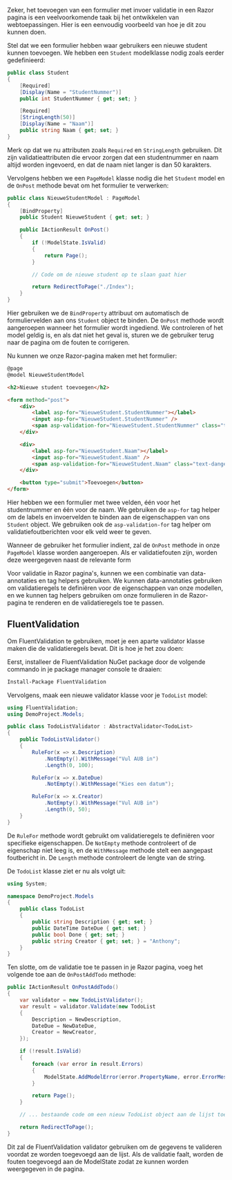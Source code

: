 Zeker, het toevoegen van een formulier met invoer validatie in een Razor pagina is een veelvoorkomende taak bij het ontwikkelen van webtoepassingen. Hier is een eenvoudig voorbeeld van hoe je dit zou kunnen doen.

Stel dat we een formulier hebben waar gebruikers een nieuwe student kunnen toevoegen. We hebben een `Student` modelklasse nodig zoals eerder gedefinieerd:

```csharp
public class Student
{
    [Required]
    [Display(Name = "StudentNummer")]
    public int StudentNummer { get; set; }

    [Required]
    [StringLength(50)]
    [Display(Name = "Naam")]
    public string Naam { get; set; }
}
```

Merk op dat we nu attributen zoals `Required` en `StringLength` gebruiken. Dit zijn validatieattributen die ervoor zorgen dat een studentnummer en naam altijd worden ingevoerd, en dat de naam niet langer is dan 50 karakters.

Vervolgens hebben we een `PageModel` klasse nodig die het `Student` model en de `OnPost` methode bevat om het formulier te verwerken:

```csharp
public class NieuweStudentModel : PageModel
{
    [BindProperty]
    public Student NieuweStudent { get; set; }

    public IActionResult OnPost()
    {
        if (!ModelState.IsValid)
        {
            return Page();
        }

        // Code om de nieuwe student op te slaan gaat hier

        return RedirectToPage("./Index");
    }
}
```

Hier gebruiken we de `BindProperty` attribuut om automatisch de formuliervelden aan ons `Student` object te binden. De `OnPost` methode wordt aangeroepen wanneer het formulier wordt ingediend. We controleren of het model geldig is, en als dat niet het geval is, sturen we de gebruiker terug naar de pagina om de fouten te corrigeren.

Nu kunnen we onze Razor-pagina maken met het formulier:

```html
@page
@model NieuweStudentModel

<h2>Nieuwe student toevoegen</h2>

<form method="post">
    <div>
        <label asp-for="NieuweStudent.StudentNummer"></label>
        <input asp-for="NieuweStudent.StudentNummer" />
        <span asp-validation-for="NieuweStudent.StudentNummer" class="text-danger"></span>
    </div>

    <div>
        <label asp-for="NieuweStudent.Naam"></label>
        <input asp-for="NieuweStudent.Naam" />
        <span asp-validation-for="NieuweStudent.Naam" class="text-danger"></span>
    </div>

    <button type="submit">Toevoegen</button>
</form>
```

Hier hebben we een formulier met twee velden, één voor het studentnummer en één voor de naam. We gebruiken de `asp-for` tag helper om de labels en invoervelden te binden aan de eigenschappen van ons `Student` object. We gebruiken ook de `asp-validation-for` tag helper om validatiefoutberichten voor elk veld weer te geven.

Wanneer de gebruiker het formulier indient, zal de `OnPost` methode in onze `PageModel` klasse worden aangeroepen. Als er validatiefouten zijn, worden deze weergegeven naast de relevante form

Voor validatie in Razor pagina's, kunnen we een combinatie van data-annotaties en tag helpers gebruiken. We kunnen data-annotaties gebruiken om validatieregels te definiëren voor de eigenschappen van onze modellen, en we kunnen tag helpers gebruiken om onze formulieren in de Razor-pagina te renderen en de validatieregels toe te passen.

## FluentValidation

Om FluentValidation te gebruiken, moet je een aparte validator klasse maken die de validatieregels bevat. Dit is hoe je het zou doen:

Eerst, installeer de FluentValidation NuGet package door de volgende commando in je package manager console te draaien:

```bash
Install-Package FluentValidation
```

Vervolgens, maak een nieuwe validator klasse voor je `TodoList` model:

```csharp
using FluentValidation;
using DemoProject.Models;

public class TodoListValidator : AbstractValidator<TodoList>
{
    public TodoListValidator()
    {
        RuleFor(x => x.Description)
            .NotEmpty().WithMessage("Vul AUB in")
            .Length(0, 100);

        RuleFor(x => x.DateDue)
            .NotEmpty().WithMessage("Kies een datum");

        RuleFor(x => x.Creator)
            .NotEmpty().WithMessage("Vul AUB in")
            .Length(0, 50);
    }
}
```

De `RuleFor` methode wordt gebruikt om validatieregels te definiëren voor specifieke eigenschappen. De `NotEmpty` methode controleert of de eigenschap niet leeg is, en de `WithMessage` methode stelt een aangepast foutbericht in. De `Length` methode controleert de lengte van de string.

De `TodoList` klasse ziet er nu als volgt uit:

```csharp
using System;

namespace DemoProject.Models
{
    public class TodoList
    {
        public string Description { get; set; }
        public DateTime DateDue { get; set; }
        public bool Done { get; set; }
        public string Creator { get; set; } = "Anthony";
    }
}
```

Ten slotte, om de validatie toe te passen in je Razor pagina, voeg het volgende toe aan de `OnPostAddTodo` methode:

```csharp
public IActionResult OnPostAddTodo()
{
    var validator = new TodoListValidator();
    var result = validator.Validate(new TodoList
    {
        Description = NewDescription,
        DateDue = NewDateDue,
        Creator = NewCreator,
    });

    if (!result.IsValid)
    {
        foreach (var error in result.Errors)
        {
            ModelState.AddModelError(error.PropertyName, error.ErrorMessage);
        }

        return Page();
    }

    // ... bestaande code om een nieuw TodoList object aan de lijst toe te voegen ...

    return RedirectToPage();
}
```

Dit zal de FluentValidation validator gebruiken om de gegevens te valideren voordat ze worden toegevoegd aan de lijst. Als de validatie faalt, worden de fouten toegevoegd aan de ModelState zodat ze kunnen worden weergegeven in de pagina.